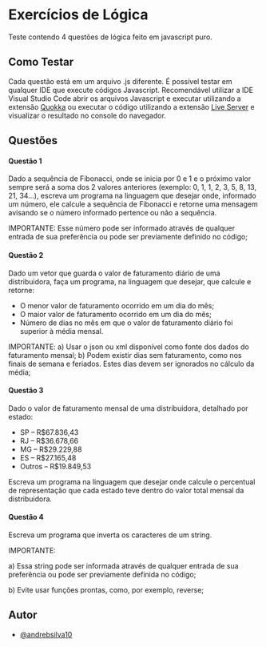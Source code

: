 
# Exercícios de Lógica

Teste contendo 4 questões de lógica feito em javascript puro.

## Como Testar

Cada questão está em um arquivo .js diferente. É possível testar em qualquer IDE que execute códigos Javascript.
Recomendável utilizar a IDE Visual Studio Code abrir os arquivos Javascript e executar utilizando a extensão [Quokka](https://quokkajs.com/docs/index.html) ou executar o código utilizando a extensão [Live Server](https://marketplace.visualstudio.com/items?itemName=ritwickdey.LiveServer) e visualizar o resultado no console do navegador.

## Questões

#### Questão 1

Dado a sequência de Fibonacci, onde se inicia por 0 e 1 e o próximo valor sempre será a soma dos 2 valores anteriores (exemplo: 0, 1, 1, 2, 3, 5, 8, 13, 21, 34...), escreva um programa na linguagem que desejar onde, informado um número, ele calcule a sequência de Fibonacci e retorne uma mensagem avisando se o número informado pertence ou não a sequência.

IMPORTANTE:
Esse número pode ser informado através de qualquer entrada de sua preferência ou pode ser previamente definido no código;

#### Questão 2

Dado um vetor que guarda o valor de faturamento diário de uma distribuidora, faça um programa, na linguagem que desejar, que calcule e retorne:
- O menor valor de faturamento ocorrido em um dia do mês;
- O maior valor de faturamento ocorrido em um dia do mês;
- Número de dias no mês em que o valor de faturamento diário foi superior à média mensal.

IMPORTANTE:
a) Usar o json ou xml disponível como fonte dos dados do faturamento mensal;
b) Podem existir dias sem faturamento, como nos finais de semana e feriados. Estes dias devem ser ignorados no cálculo da média;

#### Questão 3

Dado o valor de faturamento mensal de uma distribuidora, detalhado por estado:

- SP – R$67.836,43
- RJ – R$36.678,66
- MG – R$29.229,88
- ES – R$27.165,48
- Outros – R$19.849,53

Escreva um programa na linguagem que desejar onde calcule o percentual de representação que cada estado teve dentro do valor total mensal da distribuidora.

#### Questão 4

Escreva um programa que inverta os caracteres de um string.

IMPORTANTE: 

a) Essa string pode ser informada através de qualquer entrada de sua preferência ou pode ser previamente definida no código;

b) Evite usar funções prontas, como, por exemplo, reverse;


## Autor

- [@andrebsilva10](https://www.github.com/andrebsilva10)

